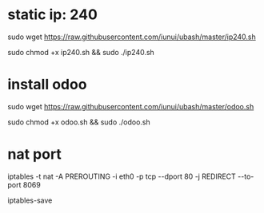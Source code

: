 # static ip: 240

sudo wget https://raw.githubusercontent.com/iunui/ubash/master/ip240.sh

sudo chmod +x ip240.sh && sudo ./ip240.sh

# install odoo 

sudo wget https://raw.githubusercontent.com/iunui/ubash/master/odoo.sh

sudo chmod +x odoo.sh && sudo ./odoo.sh

# nat port

iptables -t nat -A PREROUTING -i eth0 -p tcp --dport 80 -j REDIRECT --to-port 8069

iptables-save
